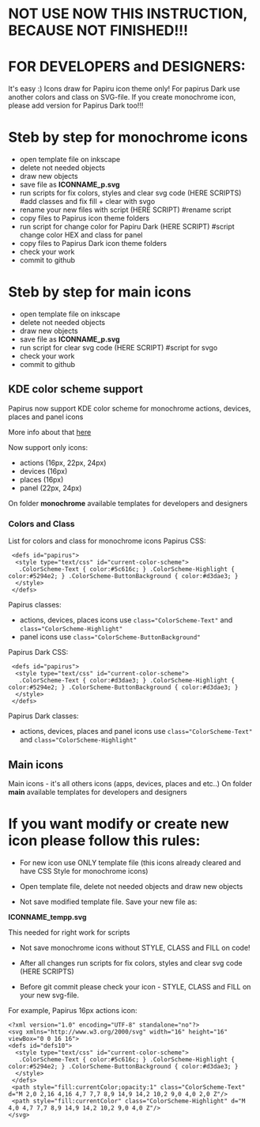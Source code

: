 # NOT USE NOW THIS INSTRUCTION, BECAUSE NOT FINISHED!!!
# FOR DEVELOPERS and DESIGNERS:
It's easy :)
Icons draw for Papiru icon theme only! For papirus Dark use another colors and class on SVG-file.
If you create monochrome icon, please add version for Papirus Dark too!!!

# Steb by step for monochrome icons
- open template file on inkscape
- delete not needed objects
- draw new objects
- save file as **ICONNAME_p.svg**
- run scripts for fix colors, styles and clear svg code  (HERE SCRIPTS) #add classes and fix fill + clear with svgo
- rename your new files with script (HERE SCRIPT) #rename script
- copy files to Papirus icon theme folders
- run script for change color for Papiru Dark (HERE SCRIPT) #script change color HEX and class for panel
- copy files to Papirus Dark icon theme folders
- check your work
- commit to github

# Steb by step for main icons
- open template file on inkscape
- delete not needed objects
- draw new objects
- save file as **ICONNAME_p.svg**
- run script for clear svg code  (HERE SCRIPT) #script for svgo
- check your work
- commit to github

## KDE color scheme support
Papirus now support KDE color scheme for monochrome actions, devices, places and panel icons

More info about that [here](https://techbase.kde.org/Development/Tutorials/Plasma5/ThemeDetails#Colors)

Now support only icons:
- actions (16px, 22px, 24px)
- devices (16px)
- places (16px)
- panel (22px, 24px)

On folder **monochrome** available templates for developers and designers

### Colors and Class
List for colors and class for monochrome icons
Papirus CSS:
```
 <defs id="papirus">
  <style type="text/css" id="current-color-scheme">
   .ColorScheme-Text { color:#5c616c; } .ColorScheme-Highlight { color:#5294e2; } .ColorScheme-ButtonBackground { color:#d3dae3; }
  </style>
 </defs>
```
Papirus classes:
- actions, devices, places icons use `class="ColorScheme-Text"` and `class="ColorScheme-Highlight"`
- panel icons use `class="ColorScheme-ButtonBackground"`

Papirus Dark CSS:
```
 <defs id="papirus">
  <style type="text/css" id="current-color-scheme">
   .ColorScheme-Text { color:#d3dae3; } .ColorScheme-Highlight { color:#5294e2; } .ColorScheme-ButtonBackground { color:#d3dae3; }
  </style>
 </defs>
```
Papirus Dark classes:
- actions, devices, places and panel icons use `class="ColorScheme-Text"` and `class="ColorScheme-Highlight"`


## Main icons
Main icons - it's all others icons (apps, devices, places and etc..)
On folder **main** available templates for developers and designers

# If you want modify or create new icon please follow this rules:

- For new icon use ONLY template file (this icons already cleared and have CSS Style for monochrome icons)

- Open template file, delete not needed objects and draw new objects

- Not save modified template file. Save your new file as:

**ICONNAME_tempp.svg**

This needed for right work for scripts

- Not save monochrome icons without STYLE, CLASS and FILL on code!

- After all changes run scripts for fix colors, styles and clear svg code  (HERE SCRIPTS)

- Before git commit please check your icon - STYLE, CLASS and FILL on your new svg-file.

For example, Papirus 16px actions icon:

```
<?xml version="1.0" encoding="UTF-8" standalone="no"?>
<svg xmlns="http://www.w3.org/2000/svg" width="16" height="16" viewBox="0 0 16 16">
<defs id="defs10">
  <style type="text/css" id="current-color-scheme">
   .ColorScheme-Text { color:#5c616c; } .ColorScheme-Highlight { color:#5294e2; } .ColorScheme-ButtonBackground { color:#d3dae3; }
  </style>
 </defs>
 <path style="fill:currentColor;opacity:1" class="ColorScheme-Text" d="M 2,0 2,16 4,16 4,7 7,7 8,9 14,9 14,2 10,2 9,0 4,0 2,0 Z"/>
 <path style="fill:currentColor" class="ColorScheme-Highlight" d="M 4,0 4,7 7,7 8,9 14,9 14,2 10,2 9,0 4,0 Z"/>
</svg>
```


